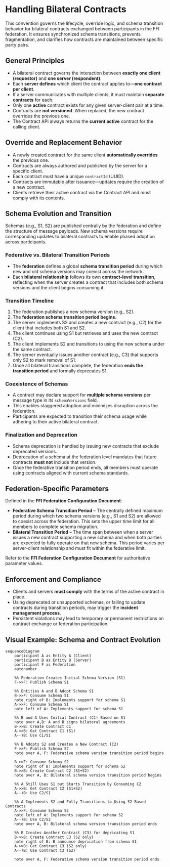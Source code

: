 # Handling Bilateral Contracts

This convention governs the lifecycle, override logic, and schema transition behavior for bilateral contracts exchanged between participants in the FFI federation. It ensures synchronized schema transitions, prevents fragmentation, and clarifies how contracts are maintained between specific party pairs.

## General Principles

- A bilateral contract governs the interaction between **exactly one client (requestor)** and **one server (respondent)**.
- Each **server defines** which client the contract applies to—**one contract per client**.
- If a server communicates with multiple clients, it must maintain **separate contracts** for each.
- Only one **active** contract exists for any given server-client pair at a time.
- Contracts are **not versioned**. When replaced, the new contract overrides the previous one.
- The Contract API always returns the **current active** contract for the calling client.

## Override and Replacement Behavior

- A newly created contract for the same client **automatically overrides** the previous one.
- Contracts are always authored and published by the server for a specific client.
- Each contract must have a unique `contractId` (UUID).
- Contracts are immutable after issuance—updates require the creation of a new contract.
- Clients retrieve their active contract via the Contract API and must comply with its contents.

## Schema Evolution and Transition

Schemas (e.g., S1, S2) are published centrally by the federation and define the structure of message payloads. New schema versions require corresponding updates to bilateral contracts to enable phased adoption across participants.

### Federative vs. Bilateral Transition Periods

- The **federation** defines a global **schema transition period** during which new and old schema versions may coexist across the network.
- Each **bilateral relationship** follows its own **contract-level transition**, reflecting when the server creates a contract that includes both schema versions and the client begins consuming it.

### Transition Timeline

1. The federation publishes a new schema version (e.g., S2).
2. The **federation schema transition period begins**.
3. The server implements S2 and creates a new contract (e.g., C2) for the client that includes both S1 and S2.
4. The client continues using S1 but retrieves and uses the new contract (C2).
5. The client implements S2 and transitions to using the new schema under the same contract.
6. The server eventually issues another contract (e.g., C3) that supports only S2 to mark removal of S1.
7. Once all bilateral transitions complete, the federation **ends the transition period** and formally deprecates S1.

### Coexistence of Schemas

- A contract may declare support for **multiple schema versions** per message type in its `schemaVersions` field.
- This enables staggered adoption and minimizes disruption across the federation.
- Participants are expected to transition their schema usage while adhering to their active bilateral contract.

### Finalization and Deprecation

- Schema deprecation is handled by issuing new contracts that exclude deprecated versions.
- Deprecation of a schema at the federation level mandates that future contracts **must not** include that version.
- Once the federative transition period ends, all members must operate using contracts aligned with current schema standards.

## Federation-Specific Parameters

Defined in the **FFI Federation Configuration Document**:

- **Federative Schema Transition Period** – The centrally defined maximum period during which two schema versions (e.g., S1 and S2) are allowed to coexist across the federation. This sets the upper time limit for all members to complete schema migration.
- **Bilateral Transition Period** – The time span between when a server issues a new contract supporting a new schema and when both parties are expected to fully operate on that new schema. This period varies per server-client relationship and must fit within the federative limit.

Refer to the **FFI Federation Configuration Document** for authoritative parameter values.

## Enforcement and Compliance

- Clients and servers **must comply** with the terms of the active contract in place.
- Using deprecated or unsupported schemas, or failing to update contracts during transition periods, may trigger the **incident management process**.
- Persistent violations may lead to temporary or permanent restrictions on contract exchange or federation participation.

## Visual Example: Schema and Contract Evolution

```mermaid
sequenceDiagram
    participant A as Entity A (Client)
    participant B as Entity B (Server)
    participant F as Federation
    autonumber

    %% Federation Creates Initial Schema Version (S1)
    F->>F: Publish Schema S1

    %% Entities A and B Adopt Schema S1
    B->>F: Consume Schema S1
    note right of B: Implements support for schema S1
    A->>F: Consume Schema S1
    note left of A: Implements support for schema S1

    %% B and A Uses Initial Contract (C1) Based on S1
    note over A,B: A and B signs bilateral agreements
    B->>B: Create Contract C1
    A->>B: Get Contract C1 (S1)
    A--)B: Use C1/S1

    %% B Adopts S2 and Creates a New Contract (C2)
    F->>F: Publish Schema S2
    note over A, F: Federative schema version transition period begins

    B->>F: Consume Schema S2
    note right of B: Implements support for schema S2
    B->>B: Create Contract C2 (S1+S2)
    note over A, B: Bilateral schema version transition period begins
    
    %% A Still Uses S1 but Starts Transition by Consuming C2
    A->>B: Get Contract C2 (S1+S2)
    A--)B: Use C2/S1

    %% A Implements S2 and Fully Transitions to Using S2-Based Contracts
    A->>F: Consume Schema S2
    note left of A: Implements support for schema S2
    A--)B: Use C2/S2
    note over A, B: Bilateral schema version transition period ends

    %% B Creates Another Contract (C3) for depricating S1
    B->>B: Create Contract C3 (S2 only)
    note right of B: B announce deprication from schema S1
    A->>B: Get Contract C3 (S2 only)
    A--)B: Use Contract C3 (S2)

    note over A, F: Federative schema version transition period ends
```